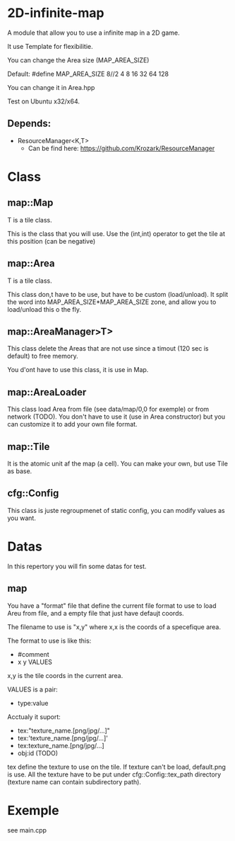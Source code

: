 2D-infinite-map
===============

A module that allow you to use a infinite map in a 2D game.

It use Template for flexibilitie.

You can change the Area size (MAP_AREA_SIZE)

Default: #define MAP_AREA_SIZE 8//2 4 8 16 32 64 128

You can change it in Area.hpp

Test on Ubuntu x32/x64.

Depends:
--------

* ResourceManager<K,T>
    * Can be find here: https://github.com/Krozark/ResourceManager


Class
=====

map::Map<T>
------

T is a tile class.

This is the class that you will use. Use the (int,int) operator to get the tile at this position (can be negative)


map::Area<T>
-------

T is a tile class.

This class don,t have to be use, but have to be custom (load/unload). It split the word into MAP_AREA_SIZE*MAP_AREA_SIZE zone, and allow you to load/unload this o the fly.



map::AreaManager>T>
--------------

This class delete the Areas that are not use since a timout (120 sec is default) to free memory.

You d'ont have to use this class, it is use in Map<T>.


map::AreaLoader<T>
-------------

This class load Area from file (see data/map/0,0 for exemple) or from network (TODO).
You don't have to use it (use in Area<T> constructor) but you can customize it to add your own file format.


map::Tile
----

It is the atomic unit af the map (a cell).
You can make your own, but use Tile as base.


cfg::Config
------

This class is juste regroupmenet of static config, you can modify values as you want.


Datas
=====

In this repertory you will fin some datas for test.


map
---
You have a "format" file that define the current file format to use to load Areu from file, and a empty file that just have defaujt coords.

The filename to use is "x,y" where x,x is the coords of a specefique area.

The format to use is like this:
* #comment
* x y VALUES

x,y is the tile coords in the current area.

VALUES is a pair:
* type:value

Acctualy it suport:
* tex:"texture_name.[png/jpg/...]"
* tex:'texture_name.[png/jpg/...]'
* tex:texture_name.[png/jpg/...]
* obj:id (TODO)

tex define the texture to use on the tile. If texture can't be load, default.png is use. All the texture have to be put under cfg::Config::tex_path directory (texture name can contain  subdirectory path).



Exemple
=======

see main.cpp 
